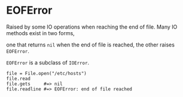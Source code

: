 # EOFError

Raised by some IO operations when reaching the end of file. Many IO methods
exist in two forms,

one that returns `nil` when the end of file is reached, the other raises
`EOFError`.

`EOFError` is a subclass of `IOError`.

    file = File.open("/etc/hosts")
    file.read
    file.gets     #=> nil
    file.readline #=> EOFError: end of file reached